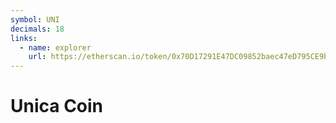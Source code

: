 ```yaml
---
symbol: UNI
decimals: 18
links:
  - name: explorer
    url: https://etherscan.io/token/0x70D17291E47DC09852baec47eD795CE9b1d64789
---
```


# Unica Coin
